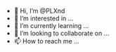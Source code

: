 - 👋 Hi, I’m @PLXnd
- 👀 I’m interested in ...
- 🌱 I’m currently learning ...
- 💞️ I’m looking to collaborate on ...
- 📫 How to reach me ...

<!---
PLXnd/PLXnd is a ✨ special ✨ repository because its `README.md` (this file) appears on your GitHub profile.
You can click the Preview link to take a look at your changes.
--->

